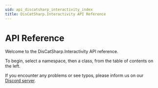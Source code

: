 ```yaml
---
uid: api_discatsharp_interactivity_index
title: DisCatSharp.Interactivity API Reference
---
```


# API Reference

Welcome to the DisCatSharp.Interactivity API reference.

To begin, select a namespace, then a class, from the table of contents on the left.

If you encounter any problems or see typos, please inform us on our [Discord server](https://discord.gg/Uk7sggRBTm).

